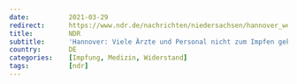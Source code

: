 ```yaml
---
date:          2021-03-29
redirect:      https://www.ndr.de/nachrichten/niedersachsen/hannover_weser-leinegebiet/Hannover-Viele-Aerzte-und-Personal-nicht-zum-Impfen-gekommen,corona7318.html
title:         NDR
subtitle:      'Hannover: Viele Ärzte und Personal nicht zum Impfen gekommen'
country:       DE
categories:    [Impfung, Medizin, Widerstand]
tags:          [ndr]
---
```

